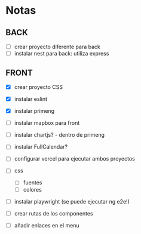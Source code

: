 # Notas

## BACK

- [ ] crear proyecto diferente para back
- [ ] instalar nest para back: utiliza express

## FRONT

- [x] crear proyecto CSS
- [x] instalar eslint
- [x] instalar primeng
- [ ] instalar mapbox para front
- [ ] instalar chartjs? - dentro de primeng
- [ ] instalar FullCalendar?
- [ ] configurar vercel para ejecutar ambos proyectos
- [ ] css
  - [ ] fuentes
  - [ ] colores
- [ ] instalar playwright (se puede ejecutar ng e2e!)

- [ ] crear rutas de los componentes
- [ ] añadir enlaces en el menu
